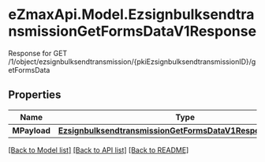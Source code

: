 # eZmaxApi.Model.EzsignbulksendtransmissionGetFormsDataV1Response
Response for GET /1/object/ezsignbulksendtransmission/{pkiEzsignbulksendtransmissionID}/getFormsData

## Properties

Name | Type | Description | Notes
------------ | ------------- | ------------- | -------------
**MPayload** | [**EzsignbulksendtransmissionGetFormsDataV1ResponseMPayload**](EzsignbulksendtransmissionGetFormsDataV1ResponseMPayload.md) |  | 

[[Back to Model list]](../README.md#documentation-for-models) [[Back to API list]](../README.md#documentation-for-api-endpoints) [[Back to README]](../README.md)

